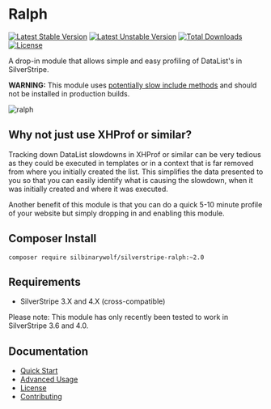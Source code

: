 # Ralph

[![Latest Stable Version](https://poser.pugx.org/silbinarywolf/silverstripe-ralph/version.svg)](https://github.com/silbinarywolf/silverstripe-ralph/releases)
[![Latest Unstable Version](https://poser.pugx.org/silbinarywolf/silverstripe-ralph/v/unstable.svg)](https://packagist.org/packages/silbinarywolf/silverstripe-ralph)
[![Total Downloads](https://poser.pugx.org/silbinarywolf/silverstripe-ralph/downloads.svg)](https://packagist.org/packages/silbinarywolf/silverstripe-ralph)
[![License](https://poser.pugx.org/silbinarywolf/silverstripe-ralph/license.svg)](https://github.com/silbinarywolf/silverstripe-ralph/blob/master/LICENSE.md)

A drop-in module that allows simple and easy profiling of DataList's in SilverStripe.

**WARNING:** This module uses [potentially slow include methods](https://github.com/silbinarywolf/silverstripe-ralph/blob/master/src/ss4_compat.php#L14) and should not be installed in production builds.

![ralph](https://cloud.githubusercontent.com/assets/3859574/20237062/ffcbf366-a91b-11e6-9b22-81869b6260b6.jpg)

## Why not just use XHProf or similar?

Tracking down DataList slowdowns in XHProf or similar can be very tedious as they could be executed in templates or in a context that is far removed from where you initially created the list. This simplifies the data presented to you so that you can easily identify what is causing the slowdown, when it was initially created and where it was executed.

Another benefit of this module is that you can do a quick 5-10 minute profile of your website but simply dropping in and enabling this module.

## Composer Install

```
composer require silbinarywolf/silverstripe-ralph:~2.0
```

## Requirements

* SilverStripe 3.X and 4.X (cross-compatible)

Please note: This module has only recently been tested to work in SilverStripe 3.6 and 4.0.

## Documentation

* [Quick Start](docs/en/quick-start.md)
* [Advanced Usage](docs/en/advanced-usage.md)
* [License](LICENSE.md)
* [Contributing](CONTRIBUTING.md)
